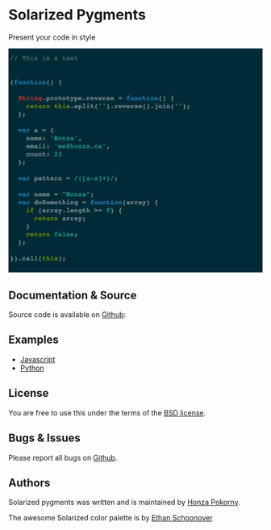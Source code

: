 Solarized Pygments
==================

Present your code in style

![screenshot](screenshot-js.png)

Documentation & Source
----------------------

Source code is available on [Github][1]:

Examples
--------

* [Javascript](examples/javascript.html)
* [Python](examples/python.html)

License
-------

You are free to use this under the terms of the 
[BSD license][2].

Bugs & Issues
-------------

Please report all bugs on [Github][1].

Authors
-------

Solarized pygments was written and is maintained by [Honza Pokorny][3].

The awesome Solarized color palette is by [Ethan
Schoonover](http://ethanschoonover.com/)


[1]: https://github.com/honza/solarized-pygments
[2]: https://github.com/honza/solarized-pygments/blob/master/LICENSE
[3]: http://honza.ca
